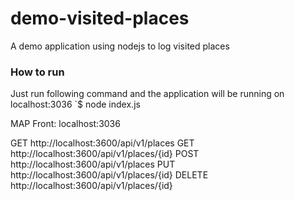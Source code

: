 # demo-visited-places
A demo application using nodejs to log visited places

### How to run
Just run following command and the application will be running on localhost:3036
`$ node index.js

MAP Front: localhost:3036

GET http://localhost:3600/api/v1/places
GET http://localhost:3600/api/v1/places/{id}
POST http://localhost:3600/api/v1/places
PUT http://localhost:3600/api/v1/places/{id}
DELETE http://localhost:3600/api/v1/places/{id}
